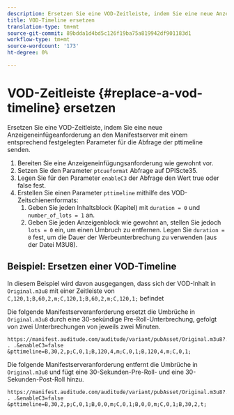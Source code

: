 ```yaml
---
description: Ersetzen Sie eine VOD-Zeitleiste, indem Sie eine neue Anzeigeneinfügeanforderung an den Manifestserver mit einem entsprechend festgelegten Parameter für die Abfrage der pttimeline senden.
title: VOD-Timeline ersetzen
translation-type: tm+mt
source-git-commit: 89bdda1d4bd5c126f19ba75a819942df901183d1
workflow-type: tm+mt
source-wordcount: '173'
ht-degree: 0%

---
```



# VOD-Zeitleiste {#replace-a-vod-timeline} ersetzen

Ersetzen Sie eine VOD-Zeitleiste, indem Sie eine neue Anzeigeneinfügeanforderung an den Manifestserver mit einem entsprechend festgelegten Parameter für die Abfrage der pttimeline senden.

1. Bereiten Sie eine Anzeigeneinfügungsanforderung wie gewohnt vor.
1. Setzen Sie den Parameter `ptcueformat` Abfrage auf DPIScte35.
1. Legen Sie für den Parameter `enableC3` der Abfrage den Wert true oder false fest.
1. Erstellen Sie einen Parameter `pttimeline` mithilfe des VOD-Zeitschienenformats:
   1. Geben Sie jeden Inhaltsblock (Kapitel) mit `duration = 0` und `number_of_lots = 1` an.
   1. Geben Sie jeden Anzeigenblock wie gewohnt an, stellen Sie jedoch `lots = 0` ein, um einen Umbruch zu entfernen. Legen Sie `duration = 0` fest, um die Dauer der Werbeunterbrechung zu verwenden (aus der Datei M3U8).

## Beispiel: Ersetzen einer VOD-Timeline

In diesem Beispiel wird davon ausgegangen, dass sich der VOD-Inhalt in `Original.m3u8` mit einer Zeitleiste von `C,120,1;B,60,2,m;C,120,1;B,60,2,m;C,120,1;` befindet

Die folgende Manifestserveranforderung ersetzt die Umbrüche in `Original.m3u8` durch eine 30-sekündige Pre-Roll-Unterbrechung, gefolgt von zwei Unterbrechungen von jeweils zwei Minuten.

```
https://manifest.auditude.com/auditude/variant/pubAsset/Original.m3u8?. . .&enableC3=false 
&pttimeline=B,30,2,p;C,0,1;B,120,4,m;C,0,1;B,120,4,m;C,0,1;
```

Die folgende Manifestserveranforderung entfernt die Umbrüche in `Original.m3u8` und fügt eine 30-Sekunden-Pre-Roll- und eine 30-Sekunden-Post-Roll hinzu.

```
https://manifest.auditude.com/auditude/variant/pubAsset/Original.m3u8?. . .&enableC3=false 
&pttimeline=B,30,2,p;C,0,1;B,0,0,m;C,0,1;B,0,0,m;C,0,1;B,30,2,t;
```

